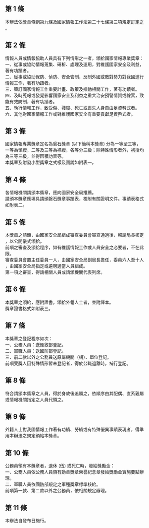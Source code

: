 第 1 條
-------
本辦法依獎章條例第九條及國家情報工作法第二十七條第三項規定訂定之  
。

第 2 條
-------
情報人員或情報協助人員具有下列情形之一者，頒給國家情報專業獎章：  
一、從事或協助情報蒐集、研析、處理及運用，對維護國家安全及利益，  
    著有功蹟者。  
二、從事或協助保防、偵防、安全管制，反制外國或敵對勢力對我國進行  
    情報工作，著有功蹟者。  
三、策訂國家情報工作重要計畫、政策及推動相關工作，著有功蹟者。  
四、及時蒐報或發覺影響國家安全及利益之重大治安預警情資或線索，致  
    能有效防制，著有功蹟者。  
五、執行情報工作，致受傷、殘障、死亡或喪失人身自由足資矜式者。  
六、其他對國家情報工作或對維護國家安全有重要貢獻足資矜式者。

第 3 條
-------
國家情報專業獎章定名為磐石獎章 (以下簡稱本獎章) 分為一等至三等，  
一等為領綬，二等及三等為襟綬，各等分三級；除特殊情形者外，初授均  
為三等三級，並得因積功晉等。  
本獎章及附發小型獎章之式樣及圖說如附表一。

第 4 條
-------
各情報機關請頒本獎章，應向國家安全局推薦。  
請頒本獎章應填具請頒磐石獎章事蹟表，檢附有關證明文件。事蹟表格式  
如附表二。

第 5 條
-------
本獎章之請頒，由國家安全局組成審查委員會審查通過後，報請局長核定  
，以公開儀式頒給。  
前項之審查及頒給程序，如有維護情報工作或人員安全之必要者，不在此  
限。  
審查委員會置主任委員一人，由國家安全局副局長擔任，委員六人至十人  
，由國家安全局指定或遴聘適當人員組成。  
第一項之審查，得請相關人員或請頒機關代表列席。

第 6 條
-------
本獎章之頒給，應附證書，頒給外籍人士者，並附譯本。  
獎章證書格式如附表三。

第 7 條
-------
本獎章之登記程序如次：  
一、公務人員：送銓敘部登記。  
二、軍職人員：送國防部登記。  
三、前二款以外之公務員送原屬機關（構）、單位登記。  
前項受獎人因特殊情形暫未登記者，得於公職退離時，補行登記。

第 8 條
-------
符合請頒本獎章之人員，得於身故後追頒之，依順序由其配偶、直系親屬  
或情報機關指定之人員代領之。

第 9 條
-------
外籍人士對我國情報工作著有功績、勞績或有特殊優異事蹟表現者，得準  
用本辦法之規定頒給本獎章。

第 10 條
--------
公務員領有本獎章者，退休 (伍) 或死亡時，發給獎勵金：  
一、公務人員依公務人員領有勳章獎章榮譽紀念章發給獎勵金實施要點辦  
    理。  
二、軍職人員依國防部規定之軍種獎章標準核給。  
前項第一款、第二款以外之公務員，依相關規定辦理。

第 11 條
--------
本辦法自發布日施行。

